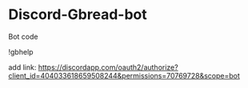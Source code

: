 # Discord-Gbread-bot

Bot code

!gbhelp

add link: https://discordapp.com/oauth2/authorize?client_id=404033618659508244&permissions=70769728&scope=bot

